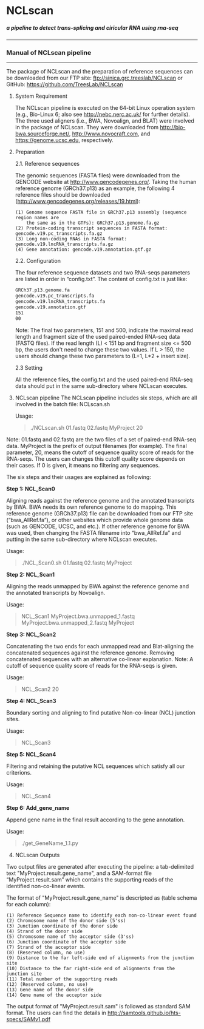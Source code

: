NCLscan
=======
##### a pipeline to detect trans-splicing and ciricular RNA using rna-seq
--------------
### Manual of NCLscan pipeline
--------------
The package of NCLscan and the preparation of reference sequences can be downloaded
from our FTP site: ftp://sinica.grc.treeslab/NCLscan or 
GitHub: https://github.com/TreesLab/NCLscan

1. System Requirement

   The NCLscan pipeline is executed on the 64-bit Linux operation system 
   (e.g., Bio-Linux 6; also see http://nebc.nerc.ac.uk/ for further details). 
   The three used aligners (i.e., BWA, Novoalign, and BLAT) were involved in the package
   of NCLscan. They were downloaded from http://bio-bwa.sourceforge.net/,
   http://www.novocraft.com, and https://genome.ucsc.edu, respectively.

2. Preparation

   2.1. Reference sequences
   
   The genomic sequences (FASTA files) were downloaded from the GENCODE website at 
   http://www.gencodegenes.org/. Taking the human reference genome (GRCh37.p13) as 
   an example, the following 4 reference files should be 
   downloaded (http://www.gencodegenes.org/releases/19.html):
   ```
   (1) Genome sequence FASTA file in GRCh37.p13 assembly (sequence region names are
       the same as in the GTFs): GRCh37.p13.genome.fa.gz
   (2) Protein-coding transcript sequences in FASTA format: gencode.v19.pc_transcripts.fa.gz
   (3) Long non-coding RNAs in FASTA format: gencode.v19.lncRNA_transcripts.fa.gz
   (4) Gene annotation: gencode.v19.annotation.gtf.gz
   ```
   2.2. Configuration 
 
   The four reference sequence datasets and two RNA-seqs parameters are listed in order 
   in “config.txt”. The content of config.txt is just like:
   ```txt
   GRCh37.p13.genome.fa
   gencode.v19.pc_transcripts.fa
   gencode.v19.lncRNA_transcripts.fa
   gencode.v19.annotation.gtf
   151
   00
   ```
   Note: The final two parameters, 151 and 500, indicate the maximal read length and fragment 
   size of the used paired-ended RNA-seq data (FASTQ files). If the read length (L) < 151 bp and
   fragment size <= 500 bp, the users don't need to change these two values. If L > 150, 
   the users should change these two parameters to (L+1, L*2 + insert size).
 
   2.3 Setting
 
   All the reference files, the config.txt and the used paired-end RNA-seq data should put in 
   the same sub-directory where NCLscan executes.

3. NCLscan pipeline
   The NCLscan pipeline includes six steps, which are all involved in the batch file: NCLscan.sh

   Usage:
   >./NCLscan.sh 01.fastq 02.fastq MyProject 20

  Note: 01.fastq and 02.fastq are the two files of a set of paired-end RNA-seq data. MyProject is
  the prefix of output filenames (for example). The final parameter, 20, means the cutoff of 
  sequence quality score of reads for the RNA-seqs. The users can changes this cutoff quality score 
  depends on their cases. If 0 is given, it means no filtering any sequences.

  The six steps and their usages are explained as following:

  **Step 1: NCL_Scan0**
  
  Aligning reads against the reference genome and the annotated transcripts by BWA. BWA needs its 
  own reference genome to do mapping. This reference genome (GRCh37.p13) file can be downloaded from
  our FTP site (“bwa_AllRef.fa”), or other websites which provide whole genome data (such as GENCODE,
  UCSC, and etc.). If other reference genome for BWA was used, then changing the FASTA filename into 
  “bwa_AllRef.fa” and putting in the same sub-directory where NCLscan executes.

   Usage:
   >./NCL_Scan0.sh 01.fastq 02.fastq MyProject

   **Step 2: NCL_Scan1**
   
   Aligning the reads unmapped by BWA against the reference genome and the annotated transcripts by Novoalign.

   Usage:
   > NCL_Scan1 MyProject.bwa.unmapped_1.fastq MyProject.bwa.unmapped_2.fastq MyProject

   **Step 3: NCL_Scan2**
   
   Concatenating the two ends for each unmapped read and Blat-aligning the concatenated sequences against 
   the reference genome. Removing concatenated sequences with an alternative co-linear explanation. 
   Note: A cutoff of sequence quality score of reads for the RNA-seqs is given. 

   Usage:
   > NCL_Scan2 20

   **Step 4: NCL_Scan3**
   
   Boundary sorting and aligning to find putative Non-co-linear (NCL) junction sites.
   
   Usage:
   > NCL_Scan3

   **Step 5: NCL_Scan4**
   
   Filtering and retaining the putative NCL sequences which satisfy all our criterions. 

   Usage:
   > NCL_Scan4

   **Step 6: Add_gene_name**
   
   Append gene name in the final result according to the gene annotation.

   Usage:
   > ./get_GeneName_1.1.py


4. NCLscan Outputs

  Two output files are generated after executing the pipeline: a tab-delimited text 
  "MyProject.result.gene_name", and a SAM-format file “MyProject.result.sam” which contains 
  the supporting reads of the identified non-co-linear events.

The format of "MyProject.result.gene_name" is descripted as (table schema for each column):
```
(1) Reference Sequence name to identify each non-co-linear event found
(2) Chromosome name of the donor side (5'ss) 
(3) Junction coordinate of the donor side
(4) Strand of the donor side
(5) Chromosome name of the acceptor side (3'ss) 
(6) Junction coordinate of the acceptor side
(7) Strand of the acceptor side
(8) (Reserved column, no use)
(9) Distance to the far left-side end of alignments from the junction site
(10) Distance to the far right-side end of alignments from the junction site
(11) Total number of the supporting reads
(12) (Reserved column, no use)
(13) Gene name of the donor side
(14) Gene name of the acceptor side
```
The output format of "MyProject.result.sam" is followed as standard SAM format. The users can find
the details in http://samtools.github.io/hts-specs/SAMv1.pdf
